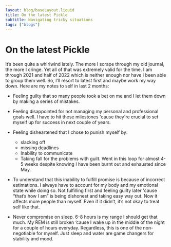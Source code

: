 ```yaml
---
layout: blog/baseLayout.liquid
title: On the latest Pickle
subtitle: Navigating tricky situations
tags: ["blogs"]
---
```


# On the latest Pickle

It’s been quite a whirlwind lately. The more I scrape through my old journal, the more I cringe. Yet all of that was extremely valid for the time. I am through 2021 and half of 2022 which is neither enough nor have I been able to group them well. So, I’ll resort to latest first and maybe work my way down. Here are my notes to self in last 2 months:

- Feeling guilty that so many people took a bet on me and I let them down by making a series of mistakes.

- Feeling disappointed for not managing my personal and professional goals well. I have to hit these milestones 'cause they're crucial to set myself up for success in next couple of years.

- Feeling disheartened that I chose to punish myself by:

  - slacking off
  - missing deadlines
  - Inability to communicate
  - Taking fall for the problems with guilt.
    Went in this loop for almost 4-5 weeks despite knowing I have been burnt out and exhausted since May.

- To understand that this inability to fulfill promise is because of incorrect estimations. I always have to account for my body and my emotional state while doing so. Not fulfilling first and feeling guilty later 'cause “that’s how I am” is being dishonest and taking easy way out. Now it affects more people than myself. Even if it didn’t, it’s not okay to treat self like that.

- Never compromise on sleep. 6-8 hours is my range I should get that much. My REM is still broken ‘cause I wake up in the middle of the night for a couple of hours everyday. Regardless, this is one of the non-negotiable for myself. Just sleep and water are game changers for stability and mood.
